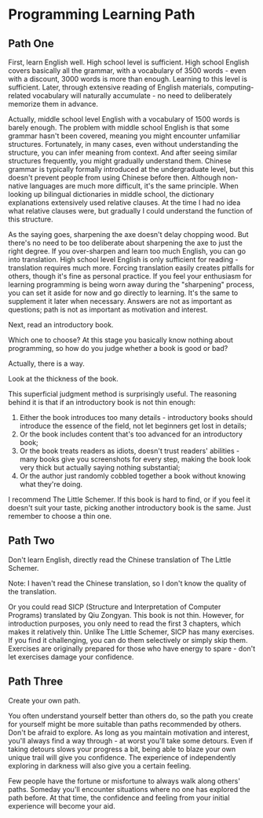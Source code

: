 # Programming Learning Path

## Path One

First, learn English well. High school level is sufficient.
High school English covers basically all the grammar, with a vocabulary of 3500 words - even with a discount, 3000 words is more than enough.
Learning to this level is sufficient. Later, through extensive reading of English materials, computing-related vocabulary will naturally accumulate - no need to deliberately memorize them in advance.

Actually, middle school level English with a vocabulary of 1500 words is barely enough.
The problem with middle school English is that some grammar hasn't been covered, meaning you might encounter unfamiliar structures.
Fortunately, in many cases, even without understanding the structure, you can infer meaning from context.
And after seeing similar structures frequently, you might gradually understand them.
Chinese grammar is typically formally introduced at the undergraduate level, but this doesn't prevent people from using Chinese before then.
Although non-native languages are much more difficult, it's the same principle.
When looking up bilingual dictionaries in middle school, the dictionary explanations extensively used relative clauses. At the time I had no idea what relative clauses were,
but gradually I could understand the function of this structure.

As the saying goes, sharpening the axe doesn't delay chopping wood. But there's no need to be too deliberate about sharpening the axe to just the right degree.
If you over-sharpen and learn too much English, you can go into translation.
High school level English is only sufficient for reading - translation requires much more. Forcing translation easily creates pitfalls for others, though it's fine as personal practice.
If you feel your enthusiasm for learning programming is being worn away during the "sharpening" process, you can set it aside for now and go directly to learning. It's the same to supplement it later when necessary.
Answers are not as important as questions; path is not as important as motivation and interest.

Next, read an introductory book.

Which one to choose? At this stage you basically know nothing about programming, so how do you judge whether a book is good or bad?

Actually, there is a way.

Look at the thickness of the book.

This superficial judgment method is surprisingly useful.
The reasoning behind it is that if an introductory book is not thin enough:

1. Either the book introduces too many details - introductory books should introduce the essence of the field, not let beginners get lost in details;
2. Or the book includes content that's too advanced for an introductory book;
3. Or the book treats readers as idiots, doesn't trust readers' abilities - many books give you screenshots for every step, making the book look very thick but actually saying nothing substantial;
4. Or the author just randomly cobbled together a book without knowing what they're doing.

I recommend The Little Schemer.
If this book is hard to find, or if you feel it doesn't suit your taste, picking another introductory book is the same. Just remember to choose a thin one.

## Path Two

Don't learn English, directly read the Chinese translation of The Little Schemer.

Note: I haven't read the Chinese translation, so I don't know the quality of the translation.

Or you could read SICP (Structure and Interpretation of Computer Programs) translated by Qiu Zongyan.
This book is not thin. However, for introduction purposes, you only need to read the first 3 chapters, which makes it relatively thin.
Unlike The Little Schemer, SICP has many exercises.
If you find it challenging, you can do them selectively or simply skip them. Exercises are originally prepared for those who have energy to spare - don't let exercises damage your confidence.

## Path Three

Create your own path.

You often understand yourself better than others do, so the path you create for yourself might be more suitable than paths recommended by others.
Don't be afraid to explore. As long as you maintain motivation and interest, you'll always find a way through - at worst you'll take some detours.
Even if taking detours slows your progress a bit, being able to blaze your own unique trail will give you confidence.
The experience of independently exploring in darkness will also give you a certain feeling.

Few people have the fortune or misfortune to always walk along others' paths.
Someday you'll encounter situations where no one has explored the path before. At that time, the confidence and feeling from your initial experience will become your aid.
